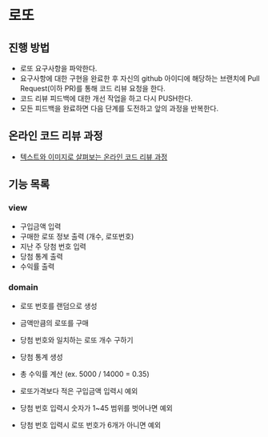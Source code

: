 # 로또
## 진행 방법
* 로또 요구사항을 파악한다.
* 요구사항에 대한 구현을 완료한 후 자신의 github 아이디에 해당하는 브랜치에 Pull Request(이하 PR)를 통해 코드 리뷰 요청을 한다.
* 코드 리뷰 피드백에 대한 개선 작업을 하고 다시 PUSH한다.
* 모든 피드백을 완료하면 다음 단계를 도전하고 앞의 과정을 반복한다.

## 온라인 코드 리뷰 과정
* [텍스트와 이미지로 살펴보는 온라인 코드 리뷰 과정](https://github.com/next-step/nextstep-docs/tree/master/codereview)

## 기능 목록
### view
- 구입금액 입력
- 구매한 로또 정보 출력 (개수, 로또번호)
- 지난 주 당첨 번호 입력
- 당첨 통계 출력
- 수익률 출력

### domain
- 로또 번호를 랜덤으로 생성
- 금액만큼의 로또를 구매
- 당첨 번호와 일치하는 로또 개수 구하기
- 당첨 통계 생성
- 총 수익률 계산 (ex. 5000 / 14000 = 0.35)

- 로또가격보다 적은 구입금액 입력시 예외
- 당첨 번호 입력시 숫자가 1~45 범위를 벗어나면 예외
- 당첨 번호 입력시 로또 번호가 6개가 아니면 예외 